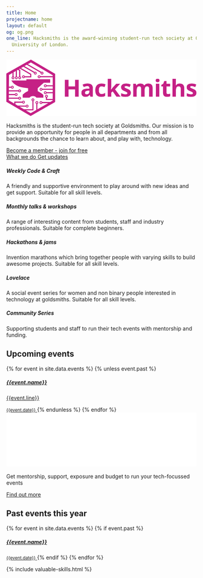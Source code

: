 ```yaml
---
title: Home
projectname: home
layout: default
og: og.png
one_line: Hacksmiths is the award-winning student-run tech society at Goldsmiths,
  University of London.
---
```


<section class="switchable feature-large bg--secondary hero">
    <div class="container">
        <div class="row">
            <div class="col-sm-6 col-md-5">
                <div class="switchable__text">
                    <img src="/assets/img/logo-hacksmiths.svg" alt="Hacksmiths Logo">
                    <p class="lead"> Hacksmiths is the student-run tech society at Goldsmiths. Our mission is to provide an opportunity for people in all departments and from all backgrounds the chance to learn about, and play with, technology. </p>
                    <a class="btn btn--sm btn--primary type--uppercase" href="/join"> <span class="btn__text">Become a member - join for free</span> </a>
                    <br>
                    <a href="//www.youtube.com/watch?v=pkHNc2wiNxI" class="btn btn--sm type--uppercase" data-lity>
                        <i class="socicon icon socicon-youtube"></i>
                        <span>What we do</span>
                    </a>
                    <a href="https://m.me/smithsbot" class="btn btn--sm type--uppercase" target="_blank">
                        <i class="socicon icon socicon-messenger"></i>
                        <span>Get updates</span>
                    </a>
                </div>
            </div>
            <div class="col-sm-6">
                <div class="boxed boxed--lg boxed--border">
                    <div class="feature feature-2">
                        <div class="feature__body">
                            <h5>Weekly Code &amp; Craft</h5>
                            <p>A friendly and supportive environment to play around with new ideas and get support. Suitable for all skill levels.<br></p>
                        </div>
                    </div>
                    <div class="feature feature-2">
                        <div class="feature__body">
                            <h5>Monthly talks &amp; workshops</h5>
                            <p> A range of interesting content from students, staff and industry professionals. Suitable for complete beginners.</p>
                        </div>
                    </div>
                    <div class="feature feature-2">
                        <div class="feature__body">
                            <h5>Hackathons &amp; jams</h5>
                            <p>Invention marathons which bring together people with varying skills to build awesome projects. Suitable for all skill levels.</p>
                        </div>
                    </div>
                    <div class="feature feature-2">
                        <div class="feature__body">
                            <h5>Lovelace</h5>
                            <p>A social event series for women and non binary people interested in technology at goldsmiths. Suitable for all skill levels.</p>
                        </div>
                    </div>
                    <div class="feature feature-2">
                        <div class="feature__body">
                            <h5>Community Series</h5>
                            <p>Supporting students and staff to run their tech events with mentorship and funding.</p>
                        </div>
                    </div>
                </div>
            </div>
        </div>
    </div>
</section>

<section class="events">
    <div class="container">
        <div class="row">
            <h2>Upcoming events</h2>
            <div class="upcoming">
                {% for event in site.data.events %}
                    {% unless event.past %}
                        <a class="event-single {% if event.community %} c {% endif %}" href="{{event.url}}">
                            <h5>{{event.name}}</h5>
                            <p>{{event.line}}</p>
                            <small>{{event.date}}</small>
                        </a>
                    {% endunless %}
                {% endfor %}
            </div>
        </div>
    </div>
    <div class="community">
        <div class="container">
            <img src="/assets/img/community-white.svg" alt="Hacksmiths Community Series">
            <p>Get mentorship, support, exposure and budget to run your tech-focussed events</p>
            <a href="/community" class="btn type--uppercase btn--primary">Find out more</a>
        </div>
    </div>
    <div class="container">
        <div class="row">
            <h2>Past events this year</h2>
            <div class="past">
                {% for event in site.data.events %}
                    {% if event.past %}
                        <a class="event-single" href="{{event.url}}">
                            <h5>{{event.name}}</h5>
                            <small>{{event.date}}</small>
                        </a>
                    {% endif %}
                {% endfor %}
            </div>
        </div>
    </div>
</section>

{% include valuable-skills.html %}
